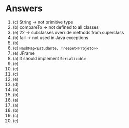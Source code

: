 # Answers

1. (c) String -> not primitive type
2. (b) compareTo -> not defined to all classes
3. (e) 22 -> subclasses override methods from superclass
4. (b) fail -> not used in Java exceptions
5. (b)
6. (e) `HashMap<Estudante, TreeSet<Projeto>>`
7. (e) JFrame
8. (a) It should implement `Serializable`
9. (e)
10. (e)
11. (c)
12. (e)
13. (d)
14. (b)
15. (b)
16. (a)
17. (a)
18. (b)
19. (c)
20. (e)
